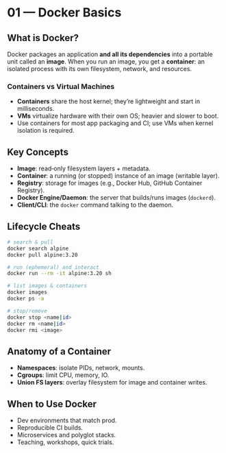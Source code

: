 # 01 — Docker Basics

## What is Docker?
Docker packages an application **and all its dependencies** into a portable unit called an **image**.
When you run an image, you get a **container**: an isolated process with its own filesystem, network, and resources.

### Containers vs Virtual Machines
- **Containers** share the host kernel; they’re lightweight and start in milliseconds.
- **VMs** virtualize hardware with their own OS; heavier and slower to boot.
- Use containers for most app packaging and CI; use VMs when kernel isolation is required.

## Key Concepts
- **Image**: read‑only filesystem layers + metadata.
- **Container**: a running (or stopped) instance of an image (writable layer).
- **Registry**: storage for images (e.g., Docker Hub, GitHub Container Registry).
- **Docker Engine/Daemon**: the server that builds/runs images (`dockerd`).
- **Client/CLI**: the `docker` command talking to the daemon.

## Lifecycle Cheats
```bash
# search & pull
docker search alpine
docker pull alpine:3.20

# run (ephemeral) and interact
docker run --rm -it alpine:3.20 sh

# list images & containers
docker images
docker ps -a

# stop/remove
docker stop <name|id>
docker rm <name|id>
docker rmi <image>
```

## Anatomy of a Container
- **Namespaces**: isolate PIDs, network, mounts.
- **Cgroups**: limit CPU, memory, IO.
- **Union FS layers**: overlay filesystem for image and container writes.

## When to Use Docker
- Dev environments that match prod.
- Reproducible CI builds.
- Microservices and polyglot stacks.
- Teaching, workshops, quick trials.
